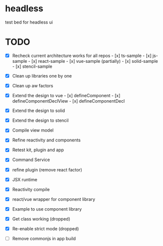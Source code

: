 # headless
test bed for headless ui

# TODO
- [x] Recheck current architecture works for all repos
      - [x] ts-sample
      - [x] js-sample
      - [x] react-sample
      - [x] vue-sample (partially)
      - [x] solid-sample
      - [x] stencil-sample
- [x] Clean up libraries one by one
- [x] Clean up aw factors
- [x] Extend the design to vue
      - [x] defineComponent
      - [x] defineComponentDeclView
      - [x] defineComponentDecl
- [x] Extend the design to solid
- [x] Extend the design to stencil
- [x] Compile view model
- [x] Refine reactivity and components
- [x] Retest kit, plugin and app
- [x] Command Service
- [x] refine plugin (remove react factor)
- [x] JSX runtime
- [x] Reactivity compile
- [x] react/vue wrapper for component library
- [x] Example to use component library
- [x] Get class working (dropped)
- [x] Re-enable strict mode (dropped)
- [ ] Remove commonjs in app build

